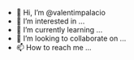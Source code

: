 - 👋 Hi, I’m @valentimpalacio
- 👀 I’m interested in ...
- 🌱 I’m currently learning ...
- 💞️ I’m looking to collaborate on ...
- 📫 How to reach me ...

<!---
valentimpalacio/valentimpalacio is a ✨ special ✨ repository because its `README.md` (this file) appears on your GitHub profile.
You can click the Preview link to take a look at your changes.
--->
